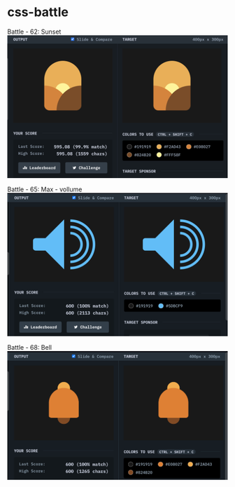 # css-battle

Battle - 62: Sunset
![Screenshot](./battle-62/battle-62.png)


Battle - 65: Max - vollume
![Screenshot](./battle-65/battle-65.png)

Battle - 68: Bell
![Screenshot](./battle-68/battle-68.png)